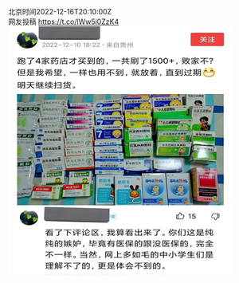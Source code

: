北京时间2022-12-16T20:10:00Z<br>网友投稿 https://t.co/lWw5i0ZzK4<br><img src='/temp/image/2022/n-Month-12/1603724119404695554_0.jpg' width='450' height='500'><br><br>